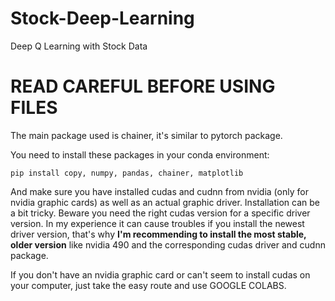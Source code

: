 # Stock-Deep-Learning
Deep Q Learning with Stock Data

# READ CAREFUL BEFORE USING FILES

The main package used is chainer, it's similar to pytorch package.

You need to install these packages in your conda environment:

`pip install copy, numpy, pandas, chainer, matplotlib`

And make sure you have installed cudas and cudnn from nvidia (only for nvidia graphic cards) as well as an actual graphic driver.
Installation can be a bit tricky. 
Beware you need the right cudas version for a specific driver version. In my experience it can cause troubles if you install the newest driver version, that's why **I'm recommending to install the most stable, older version** like nvidia 490 and the corresponding cudas driver and cudnn package.

If you don't have an nvidia graphic card or can't seem to install cudas on your computer, just take the easy route and use GOOGLE COLABS.

